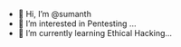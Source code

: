 - 👋 Hi, I’m @sumanth
- 👀 I’m interested in Pentesting ...
- 🌱 I’m currently learning Ethical Hacking...
